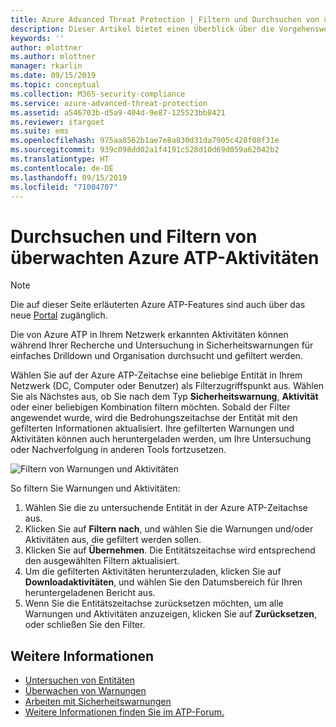 ```yaml
---
title: Azure Advanced Threat Protection | Filtern und Durchsuchen von überwachten Aktivitäten | Microsoft-Dokumentation
description: Dieser Artikel bietet einen Überblick über die Vorgehensweise zum Filtern und Durchsuchen von überwachten Aktivitäten mit Azure ATP.
keywords: ''
author: mlottner
ms.author: mlottner
manager: rkarlin
ms.date: 09/15/2019
ms.topic: conceptual
ms.collection: M365-security-compliance
ms.service: azure-advanced-threat-protection
ms.assetid: a546703b-d5a9-404d-9e87-125523bb8421
ms.reviewer: itargoet
ms.suite: ems
ms.openlocfilehash: 975aa8562b1ae7e8a830d31da7905c428f08f31e
ms.sourcegitcommit: 939c098dd02a1f4191c528d10d69d059a62042b2
ms.translationtype: HT
ms.contentlocale: de-DE
ms.lasthandoff: 09/15/2019
ms.locfileid: "71004707"
---
```

# <a name="azure-atp-monitored-activities-search-and-filter"></a>Durchsuchen und Filtern von überwachten Azure ATP-Aktivitäten 

> [!NOTE]
> Die auf dieser Seite erläuterten Azure ATP-Features sind auch über das neue [Portal](https://portal.cloudappsecurity.com) zugänglich.

Die von Azure ATP in Ihrem Netzwerk erkannten Aktivitäten können während Ihrer Recherche und Untersuchung in Sicherheitswarnungen für einfaches Drilldown und Organisation durchsucht und gefiltert werden.  

Wählen Sie auf der Azure ATP-Zeitachse eine beliebige Entität in Ihrem Netzwerk (DC, Computer oder Benutzer) als Filterzugriffspunkt aus. Wählen Sie als Nächstes aus, ob Sie nach dem Typ **Sicherheitswarnung**, **Aktivität** oder einer beliebigen Kombination filtern möchten. Sobald der Filter angewendet wurde, wird die Bedrohungszeitachse der Entität mit den gefilterten Informationen aktualisiert. Ihre gefilterten Warnungen und Aktivitäten können auch heruntergeladen werden, um Ihre Untersuchung oder Nachverfolgung in anderen Tools fortzusetzen. 

![Filtern von Warnungen und Aktivitäten](./media/activities-filter.png)

So filtern Sie Warnungen und Aktivitäten:
 1. Wählen Sie die zu untersuchende Entität in der Azure ATP-Zeitachse aus. 
 2. Klicken Sie auf **Filtern nach**, und wählen Sie die Warnungen und/oder Aktivitäten aus, die gefiltert werden sollen. 
 3. Klicken Sie auf **Übernehmen**. Die Entitätszeitachse wird entsprechend den ausgewählten Filtern aktualisiert. 
 4. Um die gefilterten Aktivitäten herunterzuladen, klicken Sie auf **Downloadaktivitäten**, und wählen Sie den Datumsbereich für Ihren heruntergeladenen Bericht aus. 
 5. Wenn Sie die Entitätszeitachse zurücksetzen möchten, um alle Warnungen und Aktivitäten anzuzeigen, klicken Sie auf **Zurücksetzen**, oder schließen Sie den Filter. 


## <a name="see-also"></a>Weitere Informationen
- [Untersuchen von Entitäten](investigate-entity.md)
- [Überwachen von Warnungen](monitoring-alerts.md)
- [Arbeiten mit Sicherheitswarnungen](working-with-suspicious-activities.md)
- [Weitere Informationen finden Sie im ATP-Forum.](https://aka.ms/azureatpcommunity)
